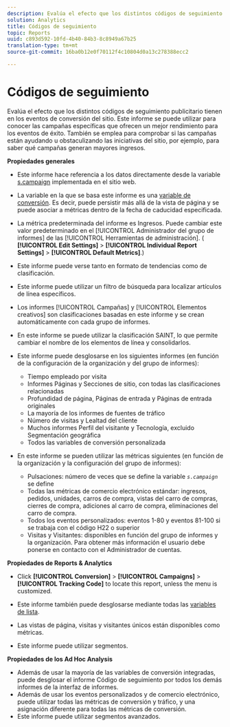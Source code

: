 ```yaml
---
description: Evalúa el efecto que los distintos códigos de seguimiento publicitario tienen en los eventos de conversión del sitio. Este informe se puede utilizar para conocer las campañas específicas que ofrecen un mejor rendimiento para los eventos de éxito. También se emplea para comprobar si las campañas están ayudando u obstaculizando las iniciativas del sitio, por ejemplo, para saber qué campañas generan mayores ingresos.
solution: Analytics
title: Códigos de seguimiento
topic: Reports
uuid: c893d592-10fd-4b40-84b3-8c8949a67b25
translation-type: tm+mt
source-git-commit: 16ba0b12e0f70112f4c10804d0a13c278388ecc2

---
```



# Códigos de seguimiento

Evalúa el efecto que los distintos códigos de seguimiento publicitario tienen en los eventos de conversión del sitio. Este informe se puede utilizar para conocer las campañas específicas que ofrecen un mejor rendimiento para los eventos de éxito. También se emplea para comprobar si las campañas están ayudando u obstaculizando las iniciativas del sitio, por ejemplo, para saber qué campañas generan mayores ingresos.

**Propiedades generales**

* Este informe hace referencia a los datos directamente desde la variable [s.campaign](/help/implement/js-implementation/c-variables/page-variables.md) implementada en el sitio web.
* La variable en la que se basa este informe es una [variable de conversión](/help/admin/admin/conversion-var-admin/conversion-var-admin.md). Es decir, puede persistir más allá de la vista de página y se puede asociar a métricas dentro de la fecha de caducidad especificada.
* La métrica predeterminada del informe es Ingresos. Puede cambiar este valor predeterminado en el [!UICONTROL Administrador del grupo de informes] de las [!UICONTROL Herramientas de administración]. ( **[!UICONTROL Edit Settings]** &gt; **[!UICONTROL Individual Report Settings]** &gt; **[!UICONTROL Default Metrics]**.)

* Este informe puede verse tanto en formato de tendencias como de clasificación.
* Este informe puede utilizar un filtro de búsqueda para localizar artículos de línea específicos.
* Los informes [!UICONTROL Campañas] y [!UICONTROL Elementos creativos] son clasificaciones basadas en este informe y se crean automáticamente con cada grupo de informes.

* En este informe se puede utilizar la clasificación SAINT, lo que permite cambiar el nombre de los elementos de línea y consolidarlos.
* Este informe puede desglosarse en los siguientes informes (en función de la configuración de la organización y del grupo de informes):

   * Tiempo empleado por visita
   * Informes Páginas y Secciones de sitio, con todas las clasificaciones relacionadas
   * Profundidad de página, Páginas de entrada y Páginas de entrada originales
   * La mayoría de los informes de fuentes de tráfico
   * Número de visitas y Lealtad del cliente
   * Muchos informes Perfil del visitante y Tecnología, excluido Segmentación geográfica
   * Todos las variables de conversión personalizada

* En este informe se pueden utilizar las métricas siguientes (en función de la organización y la configuración del grupo de informes):

   * Pulsaciones: número de veces que se define la variable *`s.campaign`* se define
   * Todas las métricas de comercio electrónico estándar: ingresos, pedidos, unidades, carros de compra, vistas del carro de compras, cierres de compra, adiciones al carro de compra, eliminaciones del carro de compra.
   * Todos los eventos personalizados: eventos 1-80 y eventos 81-100 si se trabaja con el código H22 o superior
   * Visitas y Visitantes: disponibles en función del grupo de informes y la organización. Para obtener más información el usuario debe ponerse en contacto con el Administrador de cuentas.

**Propiedades de Reports &amp; Analytics**

* Click **[!UICONTROL Conversion]** &gt; **[!UICONTROL Campaigns]** &gt; **[!UICONTROL Tracking Code]** to locate this report, unless the menu is customized.

* Este informe también puede desglosarse mediante todas las [variables de lista](https://marketing.adobe.com/resources/help/en_US/sc/implement/list_var.html).
* Las vistas de página, visitas y visitantes únicos están disponibles como métricas.
* Este informe puede utilizar segmentos.

**Propiedades de los Ad Hoc Analysis**

* Además de usar la mayoría de las variables de conversión integradas, puede desglosar el informe Código de seguimiento por todos los demás informes de la interfaz de informes.
* Además de usar los eventos personalizados y de comercio electrónico, puede utilizar todas las métricas de conversión y tráfico, y una asignación diferente para todas las métricas de conversión.
* Este informe puede utilizar segmentos avanzados.


